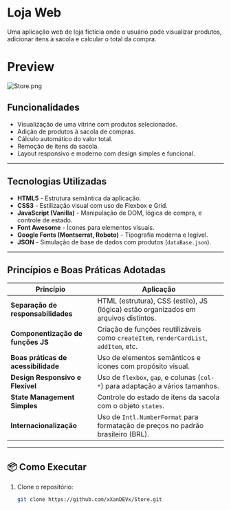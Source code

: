 # Loja Web

Uma aplicação web de loja fictícia onde o usuário pode visualizar produtos, adicionar itens à sacola e calcular o total da compra.

# Preview
![Store.png](https://i.postimg.cc/bv051dKZ/Store.png)


## Funcionalidades

- Visualização de uma vitrine com produtos selecionados.
- Adição de produtos à sacola de compras.
- Cálculo automático do valor total.
- Remoção de itens da sacola.
- Layout responsivo e moderno com design simples e funcional.

---

## Tecnologias Utilizadas

- **HTML5** - Estrutura semântica da aplicação.
- **CSS3** - Estilização visual com uso de Flexbox e Grid.
- **JavaScript (Vanilla)** - Manipulação de DOM, lógica de compra, e controle de estado.
- **Font Awesome** - Ícones para elementos visuais.
- **Google Fonts (Montserrat, Roboto)** - Tipografia moderna e legível.
- **JSON** - Simulação de base de dados com produtos (`dataBase.json`).

---

## Princípios e Boas Práticas Adotadas

| Princípio                     | Aplicação                                                                 |
|------------------------------|---------------------------------------------------------------------------|
| **Separação de responsabilidades** | HTML (estrutura), CSS (estilo), JS (lógica) estão organizados em arquivos distintos. |
| **Componentização de funções JS** | Criação de funções reutilizáveis como `createItem`, `renderCardList`, `addItem`, etc. |
| **Boas práticas de acessibilidade** | Uso de elementos semânticos e ícones com propósito visual.                        |
| **Design Responsivo e Flexível**   | Uso de `flexbox`, `gap`, e colunas (`col-*`) para adaptação a vários tamanhos.     |
| **State Management Simples**       | Controle do estado de itens da sacola com o objeto `states`.                      |
| **Internacionalização**           | Uso de `Intl.NumberFormat` para formatação de preços no padrão brasileiro (BRL).   |

---

## 📦 Como Executar

1. Clone o repositório:
   ```bash
   git clone https://github.com/xXanDEVx/Store.git   
